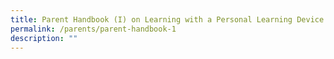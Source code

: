 ```yaml
---
title: Parent Handbook (I) on Learning with a Personal Learning Device
permalink: /parents/parent-handbook-1
description: ""
---
```

